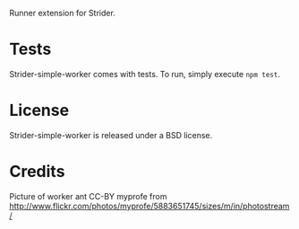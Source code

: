 Runner extension for Strider.

Tests
=====

Strider-simple-worker comes with tests. To run, simply execute `npm test`.

License
=======

Strider-simple-worker is released under a BSD license.

Credits
=======

Picture of worker ant CC-BY myprofe from http://www.flickr.com/photos/myprofe/5883651745/sizes/m/in/photostream/
